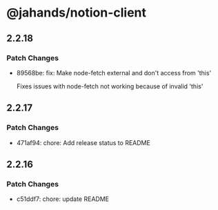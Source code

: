 # @jahands/notion-client

## 2.2.18

### Patch Changes

- 89568be: fix: Make node-fetch external and don't access from 'this'

  Fixes issues with node-fetch not working because of invalid 'this'

## 2.2.17

### Patch Changes

- 471af94: chore: Add release status to README

## 2.2.16

### Patch Changes

- c51ddf7: chore: update README
